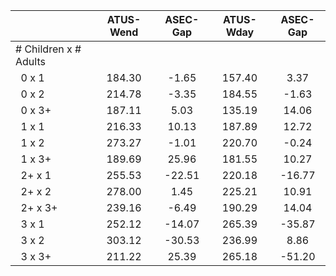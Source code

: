 
|                      |    ATUS-Wend |     ASEC-Gap |    ATUS-Wday |     ASEC-Gap |
| -------------------- | :----------: | :----------: | :----------: | :----------: |
| # Children x # Adults |              |              |              |              |
| &nbsp;&nbsp;0 x 1    |       184.30 |        -1.65 |       157.40 |         3.37 |
| &nbsp;&nbsp;0 x 2    |       214.78 |        -3.35 |       184.55 |        -1.63 |
| &nbsp;&nbsp;0 x 3+   |       187.11 |         5.03 |       135.19 |        14.06 |
| &nbsp;&nbsp;1 x 1    |       216.33 |        10.13 |       187.89 |        12.72 |
| &nbsp;&nbsp;1 x 2    |       273.27 |        -1.01 |       220.70 |        -0.24 |
| &nbsp;&nbsp;1 x 3+   |       189.69 |        25.96 |       181.55 |        10.27 |
| &nbsp;&nbsp;2+ x 1   |       255.53 |       -22.51 |       220.18 |       -16.77 |
| &nbsp;&nbsp;2+ x 2   |       278.00 |         1.45 |       225.21 |        10.91 |
| &nbsp;&nbsp;2+ x 3+  |       239.16 |        -6.49 |       190.29 |        14.04 |
| &nbsp;&nbsp;3 x 1    |       252.12 |       -14.07 |       265.39 |       -35.87 |
| &nbsp;&nbsp;3 x 2    |       303.12 |       -30.53 |       236.99 |         8.86 |
| &nbsp;&nbsp;3 x 3+   |       211.22 |        25.39 |       265.18 |       -51.20 |


